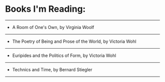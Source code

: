 # Books I'm Reading:
___
- A Room of One's Own, by Virginia Woolf
___
- The Poetry of Being and Prose of the World, by Victoria Wohl
___
- Euripides and the Politics of Form, by Victoria Wohl
___
- Technics and Time, by Bernard Stiegler
___